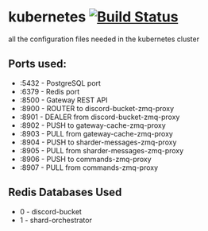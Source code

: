 # kubernetes [![Build Status](https://travis-ci.com/oxylbot/kubernetes.svg?branch=master)](https://travis-ci.com/oxylbot/kubernetes)
all the configuration files needed in the kubernetes cluster

## Ports used:
* :5432 - PostgreSQL port
* :6379 - Redis port
* :8500 - Gateway REST API
* :8900 - ROUTER to discord-bucket-zmq-proxy
* :8901 - DEALER from discord-bucket-zmq-proxy
* :8902 - PUSH to gateway-cache-zmq-proxy
* :8903 - PULL from gateway-cache-zmq-proxy
* :8904 - PUSH to sharder-messages-zmq-proxy
* :8905 - PULL from sharder-messages-zmq-proxy
* :8906 - PUSH to commands-zmq-proxy
* :8907 - PULL from commands-zmq-proxy

## Redis Databases Used
* 0 - discord-bucket
* 1 - shard-orchestrator